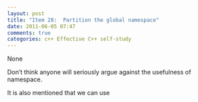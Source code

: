 ```yaml
---
layout: post
title: "Item 28:  Partition the global namespace"
date: 2011-06-05 07:47
comments: true
categories: c++ Effective C++ self-study
---
```


None


Don’t think anyone will seriously argue against the usefulness of namespace.


It is also mentioned that we can use 


